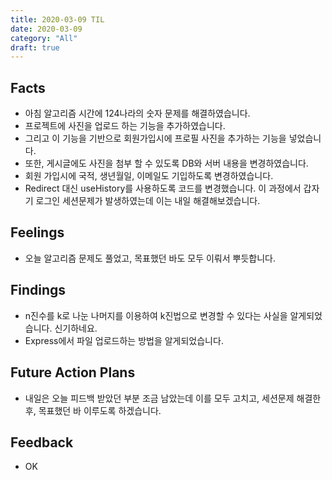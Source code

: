 ```yaml
---
title: 2020-03-09 TIL
date: 2020-03-09
category: "All"
draft: true
---
```


## Facts

- 아침 알고리즘 시간에 124나라의 숫자 문제를 해결하였습니다.
- 프로젝트에 사진을 업로드 하는 기능을 추가하였습니다.
- 그리고 이 기능을 기반으로 회원가입시에 프로필 사진을 추가하는 기능을 넣었습니다.
- 또한, 게시글에도 사진을 첨부 할 수 있도록 DB와 서버 내용을 변경하였습니다.
- 회원 가입시에 국적, 생년월일, 이메일도 기입하도록 변경하였습니다.
- Redirect 대신 useHistory를 사용하도록 코드를 변경했습니다. 이 과정에서 갑자기 로그인 세션문제가 발생하였는데 이는 내일 해결해보겠습니다.

## Feelings

- 오늘 알고리즘 문제도 풀었고, 목표했던 바도 모두 이뤄서 뿌듯합니다.

## Findings

- n진수를 k로 나눈 나머지를 이용하여 k진법으로 변경할 수 있다는 사실을 알게되었습니다. 신기하네요.
- Express에서 파일 업로드하는 방법을 알게되었습니다.

## Future Action Plans

- 내일은 오늘 피드백 받았던 부분 조금 남았는데 이를 모두 고치고, 세션문제 해결한 후, 목표했던 바 이루도록 하겠습니다.

## Feedback

- OK

